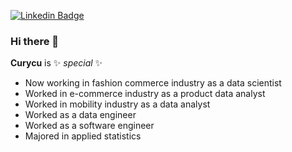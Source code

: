 [![Linkedin Badge](https://img.shields.io/badge/-LinkedIn-blue?&logo=Linkedin&logoColor=white&link=https://www.linkedin.com/in/curycu/)](https://www.linkedin.com/in/curycu/)

### Hi there 👋

**Curycu** is ✨ _special_ ✨

- Now working in fashion commerce industry as a data scientist  
- Worked in e-commerce industry as a product data analyst  
- Worked in mobility industry as a data analyst  
- Worked as a data engineer  
- Worked as a software engineer  
- Majored in applied statistics  
